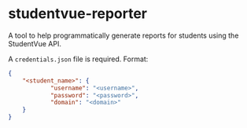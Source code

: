 # studentvue-reporter
 
A tool to help programmatically generate reports for students using the StudentVue API.

A `credentials.json` file is required. Format:
```json
{
    "<student_name>": {
            "username": "<username>",
            "password": "<password>",
            "domain": "<domain>"
    }
}
```
